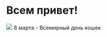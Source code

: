 # Всем привет!
![](https://zooklinika.com/upload/iblock/368/36872df513a641e9195577eb9c5f43ce.jpg)
8 марта - Всемирный день кошек
